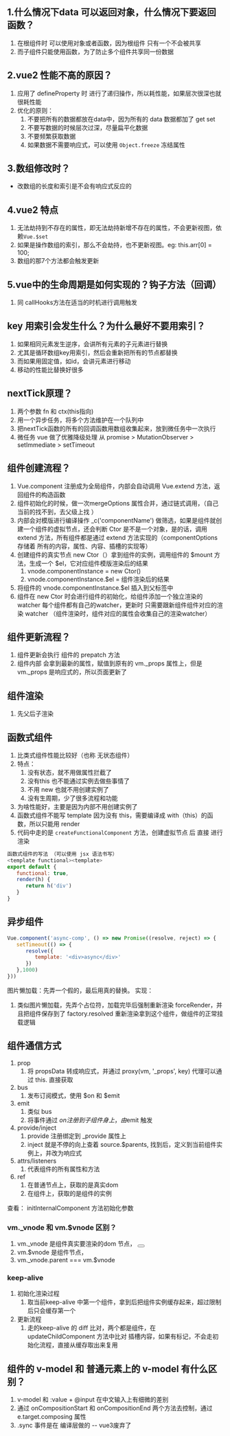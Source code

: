 ## 1.什么情况下data 可以返回对象，什么情况下要返回函数？
1. 在根组件时 可以使用对象或者函数，因为根组件 只有一个不会被共享
2. 而子组件只能使用函数，为了防止多个组件共享同一份数据

## 2.vue2 性能不高的原因？
1. 应用了 defineProperty 时 进行了递归操作，所以耗性能，如果层次很深也就很耗性能
2. 优化的原则：
   1. 不要把所有的数据都放在data中，因为所有的 data 数据都加了 get set
   2. 不要写数据的时候层次过深，尽量扁平化数据
   3. 不要频繁获取数据
   4. 如果数据不需要响应式，可以使用 `Object.freeze` 冻结属性

## 3.数组修改时？
- 改数组的长度和索引是不会有响应式反应的

## 4.vue2 特点
1. 无法劫持到不存在的属性，即无法劫持新增不存在的属性，不会更新视图，依赖`Vue.$set`
2. 如果是操作数组的索引，那么不会劫持，也不更新视图。eg: this.arr[0] = 100;
3. 数组的那7个方法都会触发更新

## 5.vue中的生命周期是如何实现的？钩子方法（回调）
1. 同 callHooks方法在适当的时机进行调用触发

## key 用索引会发生什么？为什么最好不要用索引？
1. 如果相同元素发生逆序，会讲所有元素的子元素进行替换
2. 尤其是循环数组key用索引，然后会重新把所有的节点都替换
3. 而如果用固定值，如id，会讲元素进行移动
4. 移动的性能比替换好很多
 
## nextTick原理？
1. 两个参数 fn 和 ctx(this指向)
2. 用一个异步任务，将多个方法维护在一个队列中
3. 把nextTick函数的所有的回调函数用数组收集起来，放到微任务中一次执行
4. 微任务 vue 做了优雅降级处理 从 promise > MutationObserver > setImmediate > setTimeout

## 组件创建流程？
1. Vue.component 注册成为全局组件，内部会自动调用 Vue.extend 方法，返回组件的构造函数
2. 组件初始化的时候，做一次mergeOptions 属性合并，通过链式调用，（自己当前的找不到，去父级上找 ）
3. 内部会对模版进行编译操作 _c('componentName') 做筛选，如果是组件就创建一个组件的虚拟节点，还会判断 Ctor 是不是一个对象，是的话，调用 extend 方法，所有组件都是通过 extend 方法实现的（componentOptions存储着 所有的内容，属性、内容、插槽的实现等）
4. 创建组件的真实节点 new Ctor（）拿到组件的实例，调用组件的 $mount 方法，生成一个 $el，它对应组件模版渲染后的结果
   1. vnode.componentInstance = new Ctor()
   2. vnode.componentInstance.$el = 组件渲染后的结果
5. 将组件的 vnode.componentInstance.$el 插入到父标签中
6. 组件在 new Ctor 时会进行组件的初始化，给组件添加一个独立渲染的 watcher 每个组件都有自己的watcher，更新时 只需要跟新组件组件对应的渲染 watcher （组件渲染时，组件对应的属性会收集自己的渲染watcher）

## 组件更新流程？
1. 组件更新会执行 组件的 prepatch 方法
2. 组件内部 会拿到最新的属性，赋值到原有的 vm._props 属性上，但是vm._props 是响应式的，所以页面更新了

## 组件渲染
1. 先父后子渲染

## 函数式组件
1. 比类式组件性能比较好（也称 无状态组件）
2. 特点：
   1. 没有状态，就不用做属性拦截了
   2. 没有this 也不能通过实例去做些事情了
   3. 不用 new 也就不用创建实例了
   4. 没有生周期，少了很多流程和功能
3. 为啥性能好，主要是因为内部不用创建实例了
4. 函数式组件不能写 template 因为没有 this，需要编译成 with（this）的函数，所以只能用 render 
5. 代码中走的是 `createFunctionalComponent` 方法，创建虚拟节点 后 直接 进行渲染

```js
函数式组件的写法 （可以使用 jsx 语法书写）
<template functional><template>
export default {
   functional: true,
   render(h) {
      return h('div')
   }
}
```

## 异步组件
```js
Vue.component('async-comp', () => new Promise((resolve, reject) => {
   setTimeout(() => {
      resolve({
         template: '<div>async</div>'
      })
   },1000)
}))
```
图片懒加载：先弄一个假的，最后用真的替换。
实现：
1. 类似图片懒加载，先弄个占位符，加载完毕后强制重新渲染 forceRender，并且把组件保存到了 factory.resolved 重新渲染拿到这个组件，做组件的正常挂载逻辑

## 组件通信方式
1. prop
   1. 将 propsData 转成响应式，并通过 proxy(vm, '_props', key) 代理可以通过 this. 直接获取
2. bus
   1. 发布订阅模式，使用 $on 和 $emit
3. emit
   1. 类似 bus
   2. 将事件通过 $on 注册到子组件身上，由$emit 触发
4. provide/inject
   1. provide 注册绑定到 _provide 属性上
   2. inject 就是不停的向上查着 source.$parents, 找到后，定义到当前组件实例上，并改为响应式
5. attrs/listeners
   1. 代表组件的所有属性和方法
6. ref
   1. 在普通节点上，获取的是真实dom
   2. 在组件上，获取的是组件的实例

查看： initInternalComponent 方法初始化参数

### vm._vnode 和 vm.$vnode 区别？
1. vm._vnode 是组件真实要渲染的dom 节点， <button></button>
2. vm.$vnode 是组件节点， <el-button></el-button>
3. vm._vnode.parent === vm.$vnode

### keep-alive
1. 初始化渲染过程
   1. 取当前keep-alive 中第一个组件，拿到后把组件实例缓存起来，超过限制后只会缓存第一个
2. 更新流程
   1. 走的keep-alive 的 diff 比对，两个都是组件，在 updateChildComponent 方法中比对 插槽内容，如果有标记，不会走初始化流程，直接从缓存取出来复用

## 组件的 v-model 和 普通元素上的 v-model 有什么区别？
1. v-model 和 :value + @input 在中文输入上有细微的差别
2. 通过 onCompositionStart 和 onCompositionEnd 两个方法去控制，通过 e.target.composing 属性
3. .sync 事件是在 编译层做的 -- vue3废弃了 